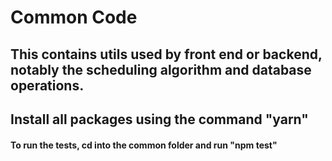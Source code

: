 # Common Code

## This contains utils used by front end or backend, notably the scheduling algorithm and database operations. 

## Install all packages using the command "yarn"

#### To run the tests, cd into the common folder and run "npm test"